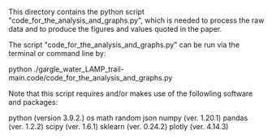 This directory contains the python script "code_for_the_analysis_and_graphs.py", which is needed to process the raw data and to produce the figures and values quoted in the paper.

The script "code_for_the_analysis_and_graphs.py" can be run via the terminal or command line by:

python ./gargle_water_LAMP_trail-main.code/code_for_the_analysis_and_graphs.py

Note that this script requires and/or makes use of the followling software and packages:

python (version 3.9.2.) 
  os
  math
  random
  json
  numpy (ver. 1.20.1)
  pandas (ver. 1.2.2)
  scipy (ver. 1.6.1)
  sklearn (ver. 0.24.2)
  plotly (ver. 4.14.3)
